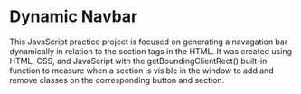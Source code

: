 # Dynamic Navbar

This JavaScript practice project is focused on generating a navagation bar dynamically in relation to the section tags in the HTML.
It was created using HTML, CSS, and JavaScript with the getBoundingClientRect() built-in function to measure when a section is visible in the window to add and remove classes on the corresponding button and section. 
